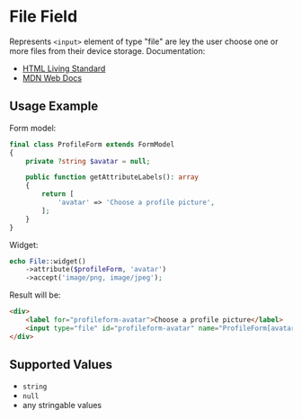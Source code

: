 # File Field

Represents `<input>` element of type "file" are ley the user choose one or more files from their device storage. 
Documentation:

- [HTML Living Standard](https://html.spec.whatwg.org/multipage/input.html#file-upload-state-(type=file))
- [MDN Web Docs](https://developer.mozilla.org/docs/Web/HTML/Element/input/file)

## Usage Example

Form model:

```php
final class ProfileForm extends FormModel
{
    private ?string $avatar = null;

    public function getAttributeLabels(): array
    {
        return [
            'avatar' => 'Choose a profile picture',
        ];
    }
}
```

Widget:

```php
echo File::widget()
    ->attribute($profileForm, 'avatar')
    ->accept('image/png, image/jpeg');
```

Result will be:

```html
<div>
    <label for="profileform-avatar">Choose a profile picture</label>
    <input type="file" id="profileform-avatar" name="ProfileForm[avatar]" accept="image/png, image/jpeg">
</div>
```

## Supported Values

- `string`
- `null`
- any stringable values
